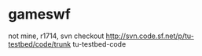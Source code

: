 gameswf
=======

not mine, r1714, svn checkout http://svn.code.sf.net/p/tu-testbed/code/trunk tu-testbed-code
